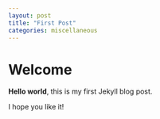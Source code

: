 ```yaml
---
layout: post
title: "First Post"
categories: miscellaneous
---
```


# Welcome

**Hello world**, this is my first Jekyll blog post.

I hope you like it!
